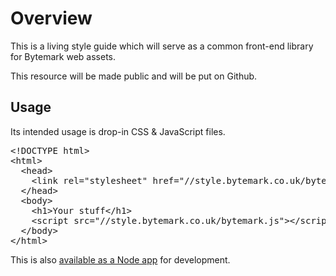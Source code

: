 # Overview

This is a living style guide which will serve as a common front-end library for Bytemark web assets.

This resource will be made public and will be put on Github.

## Usage

Its intended usage is drop-in CSS &amp; JavaScript files.

<pre class="prettyprint">
&lt;!DOCTYPE html&gt;
&lt;html&gt;
  &lt;head&gt;
    &lt;link rel=&quot;stylesheet&quot; href=&quot;//style.bytemark.co.uk/bytemark.css&quot;&gt;
  &lt;/head&gt;
  &lt;body&gt;
    &lt;h1&gt;Your stuff&lt;/h1&gt;
    &lt;script src=&quot;//style.bytemark.co.uk/bytemark.js&quot;&gt;&lt;/script&gt;
  &lt;/body&gt;
&lt;/html&gt;
</pre>

This is also [available as a Node app](https://projects.bytemark.co.uk/projects/bytemark-style/repository) for development.